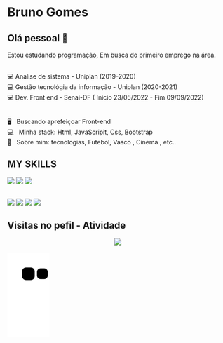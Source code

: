 <largura da img = "auto" src="https://github.com/bruiinsilva/bruiinsilva/blob/master/banner.jpg " >

# Bruno Gomes

## Olá pessoal 👋

Estou estudando programação,
Em busca do primeiro emprego na área.
 
<br />
💻 Analise de sistema - Uniplan (2019-2020)
 <br />
💻 Gestão tecnológia da informação - Uniplan (2020-2021)
<br />
💻 Dev. Front end  - Senai-DF ( Inicio 23/05/2022 -  Fim 09/09/2022)
 <br />


 <br/>  🖥️ &nbsp; Buscando aprefeiçoar Front-end 
 <br/> :computer: &nbsp; Minha stack:  Html, JavaScripit, Css, Bootstrap
 <br/> 💬  &nbsp; Sobre mim: tecnologias, Futebol, Vasco , Cinema , etc..


  
## MY SKILLS
 
<div><div>
<img width="30px" src="https://encrypted-tbn0.gstatic.com/images?q=tbn:ANd9GcSF4-Pj2upLHdCjs6Ko1hysW9-I_JGIWMPraA&usqp=CAU" />
<img width="30px" src="https://cdn.jsdelivr.net/gh/devicons/devicon/icons/javascript/javascript-original.svg" />
<img width="30px" src="https://blog-fabrica-prod.s3.amazonaws.com/wp-content/uploads/2018/12/06103758/Html5.ico" />

 
</div>
 
##

<div>
 <a href="https://api.whatsapp.com/send?phone=61982856849&text=Ol%C3%A1!"><img src="https://img.shields.io/badge/WhatsApp-25D366?style=for-the-badge&logo=whatsapp&logoColor=white" /></a>
 <a href="https://www.instagram.com/bruniingomes"><img src="https://img.shields.io/badge/Instagram-E4405F?style=for-the-badge&logo=instagram&logoColor=white" /></a> 
 <a href="bruno.bg820@gmail.com"><img src="https://img.shields.io/badge/Gmail-D14836?style=for-the-badge&logo=gmail&logoColor=white" /></a>
 <a href="https://www.linkedin.com/in/bruno-gomes-11429016a/"><img src="https://img.shields.io/badge/LinkedIn-0077B5?style=for-the-badge&logo=linkedin&logoColor=white" /></a>
</div>

## Visitas no pefil - Atividade

<!-- contagem de visitante -->

<p align="center" >   
  <img src="https://profile-counter.glitch.me/bruiinsilva/count.svg" />  
</p>


<!-- fluxo de trabalho github   -->

 ![github contribution grid snake animation](https://raw.githubusercontent.com/alexiakattah/alexiakattah/output/github-contribution-grid-snake.svg)

 




